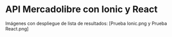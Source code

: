 # API Mercadolibre con Ionic y React

Imágenes con despliegue de lista de resultados:
[Prueba Ionic.png y Prueba React.png]
